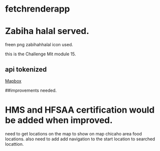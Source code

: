 # fetchrenderapp
# Zabiha halal served.

freen png zabihahhalal icon used.

this is the Challenge Mit module 15.
## api tokenized
<a href="https://docs.mapbox.com/help/tutorials/use-mapbox-gl-js-with-react/">Mapbox</a>


##improvements needed.
#  HMS and HFSAA certification would be added when improved.
need to get locations on the map to show on map chicaho area food locations.
also need to add add navigation to the start location to searched locattion.

